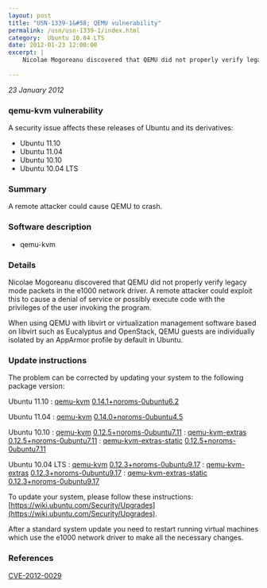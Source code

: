 ```yaml
---
layout: post
title: "USN-1339-1&#58; QEMU vulnerability"
permalink: /usn/usn-1339-1/index.html
category:  Ubuntu 10.04 LTS
date: 2012-01-23 12:00:00
excerpt: |
    Nicolae Mogoreanu discovered that QEMU did not properly verify legacy mode packets in the e1000 network driver. A remote attacker could exploit this to cause a denial of service or possibly execute code with the privileges of the user invoking the program.
    
--- 
```

 
 

*23 January 2012*

### qemu-kvm vulnerability

A security issue affects these releases of Ubuntu and its derivatives:

* Ubuntu 11.10
* Ubuntu 11.04
* Ubuntu 10.10
* Ubuntu 10.04 LTS

### Summary

A remote attacker could cause QEMU to crash. 

### Software description

* qemu-kvm 

### Details

Nicolae Mogoreanu discovered that QEMU did not properly verify legacy mode packets in the e1000 network driver. A remote attacker could exploit this to cause a denial of service or possibly execute code with the privileges of the user invoking the program.

When using QEMU with libvirt or virtualization management software based on libvirt such as Eucalyptus and OpenStack, QEMU guests are individually isolated by an AppArmor profile by default in Ubuntu. 

### Update instructions

The problem can be corrected by updating your system to the following package version:

Ubuntu 11.10
 : [qemu-kvm](https://launchpad.net/ubuntu/+source/qemu-kvm) <span> [0.14.1+noroms-0ubuntu6.2](https://launchpad.net/ubuntu/+source/qemu-kvm/0.14.1+noroms-0ubuntu6.2) </span> 

Ubuntu 11.04
 : [qemu-kvm](https://launchpad.net/ubuntu/+source/qemu-kvm) <span> [0.14.0+noroms-0ubuntu4.5](https://launchpad.net/ubuntu/+source/qemu-kvm/0.14.0+noroms-0ubuntu4.5) </span> 

Ubuntu 10.10
 : [qemu-kvm](https://launchpad.net/ubuntu/+source/qemu-kvm) <span> [0.12.5+noroms-0ubuntu7.11](https://launchpad.net/ubuntu/+source/qemu-kvm/0.12.5+noroms-0ubuntu7.11) </span> 
 : [qemu-kvm-extras](https://launchpad.net/ubuntu/+source/qemu-kvm) <span> [0.12.5+noroms-0ubuntu7.11](https://launchpad.net/ubuntu/+source/qemu-kvm/0.12.5+noroms-0ubuntu7.11) </span> 
 : [qemu-kvm-extras-static](https://launchpad.net/ubuntu/+source/qemu-kvm) <span> [0.12.5+noroms-0ubuntu7.11](https://launchpad.net/ubuntu/+source/qemu-kvm/0.12.5+noroms-0ubuntu7.11) </span> 

Ubuntu 10.04 LTS
 : [qemu-kvm](https://launchpad.net/ubuntu/+source/qemu-kvm) <span> [0.12.3+noroms-0ubuntu9.17](https://launchpad.net/ubuntu/+source/qemu-kvm/0.12.3+noroms-0ubuntu9.17) </span> 
 : [qemu-kvm-extras](https://launchpad.net/ubuntu/+source/qemu-kvm) <span> [0.12.3+noroms-0ubuntu9.17](https://launchpad.net/ubuntu/+source/qemu-kvm/0.12.3+noroms-0ubuntu9.17) </span> 
 : [qemu-kvm-extras-static](https://launchpad.net/ubuntu/+source/qemu-kvm) <span> [0.12.3+noroms-0ubuntu9.17](https://launchpad.net/ubuntu/+source/qemu-kvm/0.12.3+noroms-0ubuntu9.17) </span> 

To update your system, please follow these instructions: [https://wiki.ubuntu.com/Security/Upgrades](https://wiki.ubuntu.com/Security/Upgrades).

After a standard system update you need to restart running virtual machines which use the e1000 network driver to make all the necessary changes. 

### References

 
 [CVE-2012-0029](http://people.ubuntu.com/~ubuntu-security/cve/CVE-2012-0029)
 

